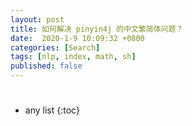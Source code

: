 ```yaml
---
layout: post
title: 如何解决 pinyin4j 的中文繁简体问题？
date:  2020-1-9 10:09:32 +0800
categories: [Search]
tags: [nlp, index, math, sh]
published: false
---
```


# 

* any list
{:toc}